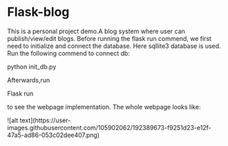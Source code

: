 # Flask-blog
<p>This is a personal project demo.A blog system where user can publish/view/edit blogs.
Before running the flask run commend, we first need to initialize and connect the database. Here sqllite3 database is used.
Run the following commend to connect db:</p>
python init_db.py
<p>Afterwards,run </p>
Flask run 
<p>to see the webpage implementation.
The whole webpage looks like:</p>
![alt text](https://user-images.githubusercontent.com/105902062/192389673-f9251d23-e12f-47a5-ad86-053c02dee407.png)
